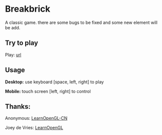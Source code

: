 # Breakbrick
A classic game. there are some bugs to be fixed and some new element will be add.

## Try to play

Play: [url](https://copytac.github.io/breakbrick/)

## Usage

**Desktop:** use keyboard [space, left, right] to play

**Mobile:**  touch screen [left, right] to control

## Thanks:
Anonymous: [LearnOpenGL-CN](https://github.com/LearnOpenGL-CN/LearnOpenGL-CN)

Joey de Vries: [LearnOpenGL](https://github.com/JoeyDeVries/LearnOpenGL)
